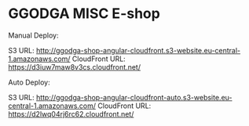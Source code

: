 # GGODGA MISC E-shop

Manual Deploy:

S3 URL: http://ggodga-shop-angular-cloudfront.s3-website.eu-central-1.amazonaws.com/
CloudFront URL: https://d3iuw7maw8v3cs.cloudfront.net/

Auto Deploy:

S3 URL: http://ggodga-shop-angular-cloudfront-auto.s3-website.eu-central-1.amazonaws.com/
CloudFront URL: https://d2lwq04rj6rc62.cloudfront.net/
